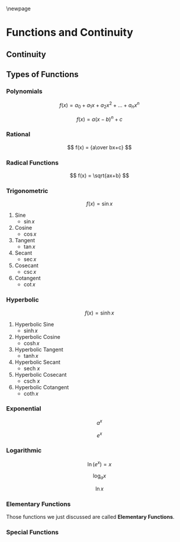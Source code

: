 \newpage

# Functions and Continuity

## Continuity

## Types of Functions

### Polynomials

$$
f(x) = a_0+a_1x+a_2x^2+...+a_nx^n
$$

$$
f(x) = a(x-b)^n+c
$$

### Rational

$$
f(x) = {a\over bx+c}
$$

### Radical Functions

$$
f(x) = \sqrt{ax+b}
$$

### Trigonometric

$$
f(x) = \sin x
$$

1. Sine
   * $\sin x$
2. Cosine
   * $\cos x$
3. Tangent
   * $\tan x$
4. Secant
   * $\sec x$
5. Cosecant
   * $\csc x$
6. Cotangent
   * $\cot x$

### Hyperbolic

$$
f(x) = \sinh x
$$

1. Hyperbolic Sine
   * $\sinh x$
2. Hyperbolic Cosine
   * $\cosh x$
3. Hyperbolic Tangent
   * $\tanh x$
4. Hyperbolic Secant
   * $\text{sech}~x$
5. Hyperbolic Cosecant
   * $\text{csch}~x$
6. Hyperbolic Cotangent
   * $\coth x$

### Exponential

$$
a^x
$$

$$
e^x
$$

### Logarithmic

$$
\ln (e^x) = x
$$

$$
\log_a x
$$

$$
\ln x
$$

### Elementary Functions

Those functions we just discussed are called **Elementary Functions**.

### Special Functions




